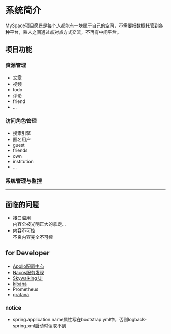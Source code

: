 # 系统简介
  MySpace项目愿景是每个人都能有一块属于自己的空间，不需要把数据托管到各种平台，熟人之间通过点对点方式交流，不再有中间平台。
## 项目功能
### 资源管理
+ 文章
+ 视频
+ todo
+ 评论
+ friend
+ ...
### 访问角色管理
+ 搜索引擎
+ 匿名用户
+ guest
+ friends
+ own
+ institution
+ ...
### 系统管理与监控


---


## 面临的问题

+ 接口滥用  
  内容全被光明正大的拿走...
+ 内容不可控  
  不良内容完全不可控

## for Developer

+ [Apollo配置中心](http://localhost:8070/)
+ [Nacos服务发现](http://localhost:8848/nacos/)
+ [Skywalking UI](http://localhost:8085)
+ [kibana](http://localhost:5601/)
+ Prometheus
+ [grafana](http://localhost:3000/)

### notice
+ spring.application.name属性写在bootstrap.yml中，否则logback-spring.xml启动时读取不到